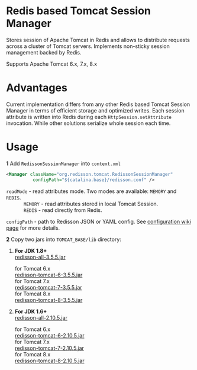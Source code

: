 Redis based Tomcat Session Manager
===

Stores session of Apache Tomcat in Redis and allows to distribute requests across a cluster of Tomcat servers. Implements non-sticky session management backed by Redis.  

Supports Apache Tomcat 6.x, 7.x, 8.x

Advantages
===

Current implementation differs from any other Redis based Tomcat Session Manager in terms of efficient storage and optimized writes. Each session attribute is written into Redis during each `HttpSession.setAttribute` invocation. While other solutions serialize whole session each time.

Usage
===

**1** Add `RedissonSessionManager` into `context.xml`
   
   ```xml
<Manager className="org.redisson.tomcat.RedissonSessionManager"
	         configPath="${catalina.base}/redisson.conf" />
   ```
   `readMode` - read attributes mode. Two modes are available: `MEMORY` and `REDIS`.  
   &nbsp;&nbsp;&nbsp;&nbsp;&nbsp;&nbsp;&nbsp;&nbsp;&nbsp;&nbsp;&nbsp;&nbsp;`MEMORY` - read attributes stored in local Tomcat Session.  
   &nbsp;&nbsp;&nbsp;&nbsp;&nbsp;&nbsp;&nbsp;&nbsp;&nbsp;&nbsp;&nbsp;&nbsp;`REDIS` - read directly from Redis.  
   
   
   `configPath` - path to Redisson JSON or YAML config. See [configuration wiki page](https://github.com/redisson/redisson/wiki/2.-Configuration) for more details.


**2** Copy two jars into `TOMCAT_BASE/lib` directory:
  
1. __For JDK 1.8+__  
      [redisson-all-3.5.5.jar](https://repository.sonatype.org/service/local/artifact/maven/redirect?r=central-proxy&g=org.redisson&a=redisson-all&v=3.5.5&e=jar)
  
      for Tomcat 6.x  
      [redisson-tomcat-6-3.5.5.jar](https://repository.sonatype.org/service/local/artifact/maven/redirect?r=central-proxy&g=org.redisson&a=redisson-tomcat-6&v=3.5.5&e=jar)  
      for Tomcat 7.x  
      [redisson-tomcat-7-3.5.5.jar](https://repository.sonatype.org/service/local/artifact/maven/redirect?r=central-proxy&g=org.redisson&a=redisson-tomcat-7&v=3.5.5&e=jar)  
      for Tomcat 8.x  
      [redisson-tomcat-8-3.5.5.jar](https://repository.sonatype.org/service/local/artifact/maven/redirect?r=central-proxy&g=org.redisson&a=redisson-tomcat-8&v=3.5.5&e=jar)
  
2. __For JDK 1.6+__  
      [redisson-all-2.10.5.jar](https://repository.sonatype.org/service/local/artifact/maven/redirect?r=central-proxy&g=org.redisson&a=redisson-all&v=2.10.5&e=jar)
  
      for Tomcat 6.x  
      [redisson-tomcat-6-2.10.5.jar](https://repository.sonatype.org/service/local/artifact/maven/redirect?r=central-proxy&g=org.redisson&a=redisson-tomcat-6&v=2.10.5&e=jar)  
      for Tomcat 7.x  
      [redisson-tomcat-7-2.10.5.jar](https://repository.sonatype.org/service/local/artifact/maven/redirect?r=central-proxy&g=org.redisson&a=redisson-tomcat-7&v=2.10.5&e=jar)  
      for Tomcat 8.x  
      [redisson-tomcat-8-2.10.5.jar](https://repository.sonatype.org/service/local/artifact/maven/redirect?r=central-proxy&g=org.redisson&a=redisson-tomcat-8&v=2.10.5&e=jar)

